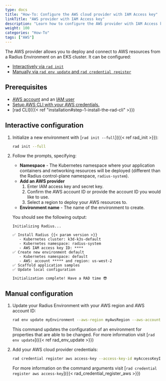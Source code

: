 ```yaml
---
type: docs
title: "How-To: Configure the AWS cloud provider with IAM Access key"
linkTitle: "AWS provider with IAM Access key"
description: "Learn how to configure the AWS provider with IAM Access key for your Radius Environment"
weight: 100
categories: "How-To"
tags: ["AWS"]
---
```


The AWS provider allows you to deploy and connect to AWS resources from a Radius Environment on an EKS cluster. It can be configured:

- [Interactively via `rad init`](#interactive-configuration)
- [Manually via `rad env update` and `rad credential register`](#manual-configuration)

## Prerequisites

- [AWS account](https://aws.amazon.com/premiumsupport/knowledge-center/create-and-activate-aws-account) and an [IAM user](https://docs.aws.amazon.com/IAM/latest/UserGuide/getting-started_create-admin-group.html)
- [Setup AWS CLI with your AWS credentials. ](https://docs.aws.amazon.com/cli/latest/reference/configure/)
- [rad CLI]({{< ref "installation#step-1-install-the-rad-cli" >}})

## Interactive configuration

1. Initialize a new environment with [`rad init --full`]({{< ref rad_init >}}):

   ```bash
   rad init --full
   ```

1. Follow the prompts, specifying:
   - **Namespace** - The Kubernetes namespace where your application containers and networking resources will be deployed (different than the Radius control-plane namespace, `radius-system`).
   - **Add an AWS provider**
      1. Enter IAM access key and secret key.
      2. Confirm the AWS account ID or provide the account ID you would like to use.
      3. Select a region to deploy your AWS resources to.
   - **Environment name** - The name of the environment to create.

   You should see the following output:

      ```
      Initializing Radius...

      ✅ Install Radius {{< param version >}}
         - Kubernetes cluster: k3d-k3s-default
         - Kubernetes namespace: radius-system
         - AWS IAM access key ID: ****
      ✅ Create new environment default
         - Kubernetes namespace: default
         - AWS: account ***** and region: us-west-2
      ✅ Scaffold application samples
      ✅ Update local configuration

      Initialization complete! Have a RAD time 😎
      ```

## Manual configuration

1. Update your Radius Environment with your AWS region and AWS account ID:

    ```bash
    rad env update myEnvironment --aws-region myAwsRegion --aws-account-id myAwsAccountId
    ```

    This command updates the configuration of an environment for properties that are able to be changed. For more information visit [`rad env update`]({{< ref rad_env_update >}})

1. Add your AWS cloud provider credentials:

    ```bash
    rad credential register aws access-key --access-key-id myAccessKeyId --secret-access-key mySecretAccessKey
    ```

    For more information on the command arguments visit [`rad credential register aws access-key`]({{< rad_credential_register_aws >}})
